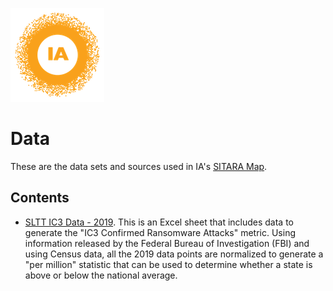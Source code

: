 ![image](https://github.com/internetassociation/SITARA/blob/main/Assets/IA_Mark.png)

# Data
These are the data sets and sources used in IA's [SITARA Map](https://internetassociation.org/sitara).

## Contents
* [SLTT IC3 Data - 2019](https://github.com/internetassociation/SITARA/blob/main/Data/IA_SLTT-IC3-Data_2019.xlsx). This is an Excel sheet that includes data to generate the "IC3 Confirmed Ransomware Attacks" metric. Using information released by the Federal Bureau of Investigation (FBI) and using Census data, all the 2019 data points are normalized to generate a "per million" statistic that can be used to determine whether a state is above or below the national average.
